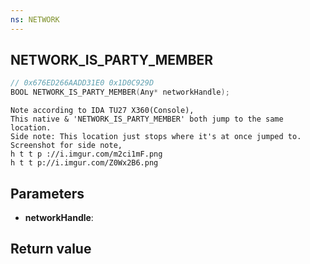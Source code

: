 ```yaml
---
ns: NETWORK
---
```

## NETWORK_IS_PARTY_MEMBER

```c
// 0x676ED266AADD31E0 0x1D0C929D
BOOL NETWORK_IS_PARTY_MEMBER(Any* networkHandle);
```

```
Note according to IDA TU27 X360(Console),  
This native & 'NETWORK_IS_PARTY_MEMBER' both jump to the same location.  
Side note: This location just stops where it's at once jumped to.  
Screenshot for side note,   
h t t p ://i.imgur.com/m2ci1mF.png  
h t t p://i.imgur.com/Z0Wx2B6.png  
```

## Parameters
* **networkHandle**: 

## Return value
